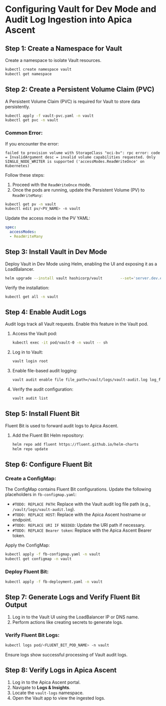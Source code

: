 
# Configuring Vault for Dev Mode and Audit Log Ingestion into Apica Ascent

## Step 1: Create a Namespace for Vault
Create a namespace to isolate Vault resources.

```bash
kubectl create namespace vault
kubectl get namespace
```

## Step 2: Create a Persistent Volume Claim (PVC)
A Persistent Volume Claim (PVC) is required for Vault to store data persistently.

```bash
kubectl apply -f vault-pvc.yaml -n vault
kubectl get pvc -n vault
```

### Common Error:
If you encounter the error:
```plaintext
failed to provision volume with StorageClass "oci-bv": rpc error: code = InvalidArgument desc = invalid volume capabilities requested. Only SINGLE_NODE_WRITER is supported ('accessModes.ReadWriteOnce' on Kubernetes)
```
Follow these steps:
1. Proceed with the `ReadWriteOnce` mode.
2. Once the pods are running, update the Persistent Volume (PV) to `ReadWriteMany`:

```bash
kubectl get pv -n vault
kubectl edit pv/<PV_NAME> -n vault
```

Update the access mode in the PV YAML:
```yaml
spec:
  accessModes:
  - ReadWriteMany
```

## Step 3: Install Vault in Dev Mode
Deploy Vault in Dev Mode using Helm, enabling the UI and exposing it as a LoadBalancer.

```bash
helm upgrade --install vault hashicorp/vault        --set='server.dev.enabled=true'        --set='ui.enabled=true'        --set='ui.serviceType=LoadBalancer'        --namespace vault -f server.yaml --debug
```

Verify the installation:
```bash
kubectl get all -n vault
```

## Step 4: Enable Audit Logs
Audit logs track all Vault requests. Enable this feature in the Vault pod.

1. Access the Vault pod:
   ```bash
   kubectl exec -it pod/vault-0 -n vault -- sh
   ```
2. Log in to Vault:
   ```bash
   vault login root
   ```
3. Enable file-based audit logging:
   ```bash
   vault audit enable file file_path=/vault/logs/vault-audit.log log_format=json
   ```
4. Verify the audit configuration:
   ```bash
   vault audit list
   ```

## Step 5: Install Fluent Bit
Fluent Bit is used to forward audit logs to Apica Ascent.

1. Add the Fluent Bit Helm repository:
   ```bash
   helm repo add fluent https://fluent.github.io/helm-charts
   helm repo update
   ```

## Step 6: Configure Fluent Bit
### Create a ConfigMap:
The ConfigMap contains Fluent Bit configurations. Update the following placeholders in `fb-configmap.yaml`:
- `#TODO: REPLACE PATH`: Replace with the Vault audit log file path (e.g., `/vault/logs/vault-audit.log`).
- `#TODO: REPLACE HOST`: Replace with the Apica Ascent hostname or endpoint.
- `#TODO: REPLACE URI IF NEEDED`: Update the URI path if necessary.
- `#TODO: REPLACE Bearer token`: Replace with the Apica Ascent Bearer token.

Apply the ConfigMap:
```bash
kubectl apply -f fb-configmap.yaml -n vault
kubectl get configmap -n vault
```

### Deploy Fluent Bit:
```bash
kubectl apply -f fb-deployment.yaml -n vault
```

## Step 7: Generate Logs and Verify Fluent Bit Output
1. Log in to the Vault UI using the LoadBalancer IP or DNS name.
2. Perform actions like creating secrets to generate logs.

### Verify Fluent Bit Logs:
```bash
kubectl logs pod/<FLUENT_BIT_POD_NAME> -n vault
```
Ensure logs show successful processing of Vault audit logs.

## Step 8: Verify Logs in Apica Ascent
1. Log in to the Apica Ascent portal.
2. Navigate to **Logs & Insights**.
3. Locate the `vault-logs` namespace.
4. Open the Vault app to view the ingested logs.